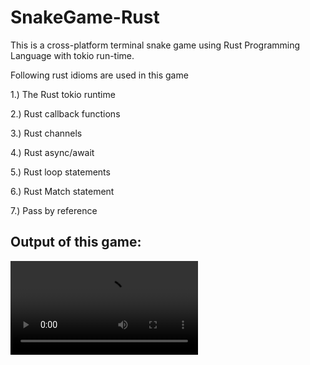 # SnakeGame-Rust

This is a cross-platform terminal snake game using Rust Programming Language with tokio run-time.

Following rust idioms are used in this game

1.) The Rust tokio runtime

2.) Rust callback functions

3.) Rust channels

4.) Rust async/await

5.) Rust loop statements

6.) Rust Match statement

7.) Pass by reference


## Output of this game:

<video src="https://user-images.githubusercontent.com/97872577/231172440-7df0cac5-d076-472a-b701-67123fa310c8.mp4" controls="controls" style="max-width: 730px">
</video>
